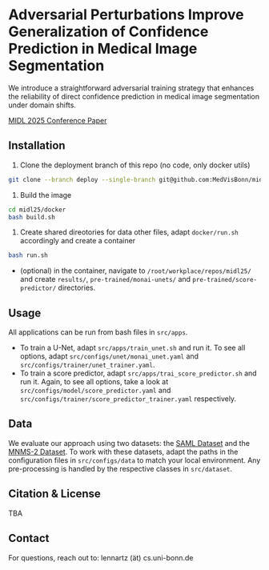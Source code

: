 # Adversarial Perturbations Improve Generalization of Confidence Prediction in Medical Image Segmentation

We introduce a straightforward adversarial training strategy that enhances the reliability of direct confidence prediction in medical image segmentation under domain shifts.

[MIDL 2025 Conference Paper](https://openreview.net/pdf?id=0BQ6JPGwZa)

<!-- ## Table of Contents
- [Adversarial Perturbations Improve Generalization of Confidence Prediction in Medical Image Segmentation](#adversarial-perturbations-improve-generalization-of-confidence-prediction-in-medical-image-segmentation)
  - [Table of Contents](#table-of-contents)
  - [Installation](#installation)
  - [Usage](#usage)
  - [Data](#data)
  - [Experiments \& Results](#experiments--results)
  - [Citation \& License](#citation--license)
  - [Contact](#contact) -->

## Installation
1. Clone the deployment branch of this repo (no code, only docker utils)
```bash
git clone --branch deploy --single-branch git@github.com:MedVisBonn/midl25.git
```
1. Build the image 
```bash
cd midl25/docker
bash build.sh
```
1. Create shared direotories for data other files, adapt `docker/run.sh` accordingly and create a container
```bash
bash run.sh
```
- (optional) in the container, navigate to `/root/workplace/repos/midl25/` and create `results/`, `pre-trained/monai-unets/` and `pre-trained/score-predictor/` directories.

## Usage
All applications can be run from bash files in `src/apps`.
- To train a U-Net, adapt `src/apps/train_unet.sh` and run it. To see all options, adapt `src/configs/unet/monai_unet.yaml` and `src/configs/trainer/unet_trainer.yaml`.
- To train a score predictor, adapt `src/apps/trai_score_predictor.sh` and run it. Again, to see all options, take a look at `src/configs/model/score_predictor.yaml` and `src/configs/trainer/score_predictor_trainer.yaml` respectively.

## Data
We evaluate our approach using two datasets: the [SAML Dataset](https://liuquande.github.io/SAML/) and the [MNMS-2 Dataset](https://www.ub.edu/mnms-2/). To work with these datasets, adapt the paths in the configuration files in `src/configs/data` to match your local environment. Any pre-processing is handled by the respective classes in `src/dataset`.

## Citation & License
TBA

## Contact
For questions, reach out to: lennartz (ät) cs.uni-bonn.de
